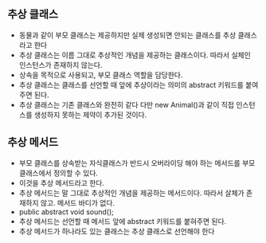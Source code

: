 ## 추상 클래스
- 동물과 같이 부모 클래스는 제공하지만 실제 생성되면 안되는 클래스를 추상 클래스라고 한다
- 추상 클래스는 이름 그대로 추상적인 개념을 제공하는 클래스이다. 따라서 실체인 인스턴스가 존재하지 않는다.
- 상속을 목적으로 사용되고, 부모 클래스 역할을 담당한다.
- 추상 클래스는 클래스를 선언할 때 앞에 추상이라는 의미의 abstract 키워드를 붙여주면 된다.
- 추상 클래스는 기존 클래스와 완전히 같다 다만 new Animal()과 같이 직접 인스턴스를 생성하지 못하는 제약이 추가된 것이다.

## 추상 메서드
- 부모 클래스를 상속받는 자식클래스가 반드시 오버라이딩 해야 하는 메서드를 부모 클래스에서 정의할 수 있다.
- 이것을 추상 메서드라고 한다.
- 추상 메서드는 말 그대로 추상적인 개념을 제공하는 메서드이다. 따라서 살체가 존재하지 않고. 메서드 바디가 없다.
- public abstract void sound();
- 추상 메서드는 선언할 때 메서드 앞에 abstract 키워드를 붙혀주면 된다.
- 추상 메서드가 하나라도 있는 클래스는 추상 클래스로 선언해야 한다
